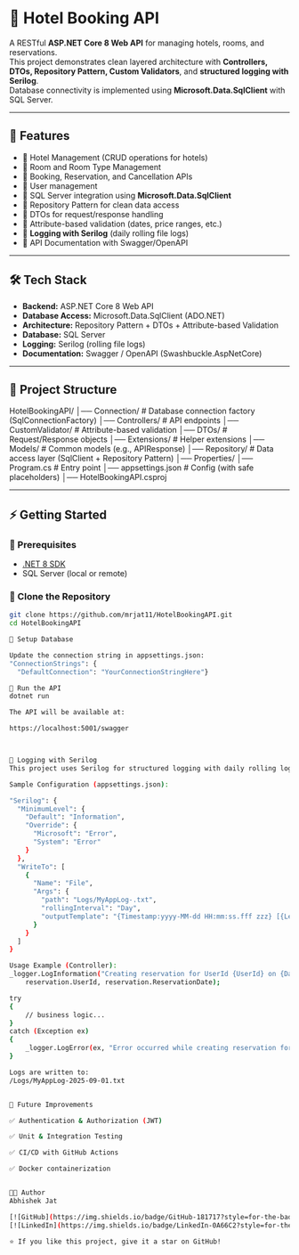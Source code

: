 # 🏨 Hotel Booking API

A RESTful **ASP.NET Core 8 Web API** for managing hotels, rooms, and reservations.  
This project demonstrates clean layered architecture with **Controllers, DTOs, Repository Pattern, Custom Validators**, and **structured logging with Serilog**.  
Database connectivity is implemented using **Microsoft.Data.SqlClient** with SQL Server.  

---

## 🚀 Features
- 🔹 Hotel Management (CRUD operations for hotels)
- 🔹 Room and Room Type Management
- 🔹 Booking, Reservation, and Cancellation APIs
- 🔹 User management
- 🔹 SQL Server integration using **Microsoft.Data.SqlClient**
- 🔹 Repository Pattern for clean data access
- 🔹 DTOs for request/response handling
- 🔹 Attribute-based validation (dates, price ranges, etc.)
- 🔹 **Logging with Serilog** (daily rolling file logs)
- 🔹 API Documentation with Swagger/OpenAPI

---

## 🛠 Tech Stack
- **Backend:** ASP.NET Core 8 Web API  
- **Database Access:** Microsoft.Data.SqlClient (ADO.NET)  
- **Architecture:** Repository Pattern + DTOs + Attribute-based Validation  
- **Database:** SQL Server  
- **Logging:** Serilog (rolling file logs)  
- **Documentation:** Swagger / OpenAPI (Swashbuckle.AspNetCore)  

---

## 📂 Project Structure
HotelBookingAPI/
│── Connection/ # Database connection factory (SqlConnectionFactory)
│── Controllers/ # API endpoints
│── CustomValidator/ # Attribute-based validation
│── DTOs/ # Request/Response objects
│── Extensions/ # Helper extensions
│── Models/ # Common models (e.g., APIResponse)
│── Repository/ # Data access layer (SqlClient + Repository Pattern)
│── Properties/
│── Program.cs # Entry point
│── appsettings.json # Config (with safe placeholders)
│── HotelBookingAPI.csproj


---

## ⚡ Getting Started

### 🔹 Prerequisites
- [.NET 8 SDK](https://dotnet.microsoft.com/download/dotnet/8.0)
- SQL Server (local or remote)

### 🔹 Clone the Repository
```bash
git clone https://github.com/mrjat11/HotelBookingAPI.git
cd HotelBookingAPI

🔹 Setup Database

Update the connection string in appsettings.json:
"ConnectionStrings": {
  "DefaultConnection": "YourConnectionStringHere"}

🔹 Run the API
dotnet run

The API will be available at:

https://localhost:5001/swagger



📖 Logging with Serilog
This project uses Serilog for structured logging with daily rolling log files.

Sample Configuration (appsettings.json):

"Serilog": {
  "MinimumLevel": {
    "Default": "Information",
    "Override": {
      "Microsoft": "Error",
      "System": "Error"
    }
  },
  "WriteTo": [
    {
      "Name": "File",
      "Args": {
        "path": "Logs/MyAppLog-.txt",
        "rollingInterval": "Day",
        "outputTemplate": "{Timestamp:yyyy-MM-dd HH:mm:ss.fff zzz} [{Level:u3}] {Message:lj}{NewLine}{Exception}"
      }
    }
  ]
}

Usage Example (Controller):
_logger.LogInformation("Creating reservation for UserId {UserId} on {Date}", 
    reservation.UserId, reservation.ReservationDate);

try
{
    // business logic...
}
catch (Exception ex)
{
    _logger.LogError(ex, "Error occurred while creating reservation for UserId {UserId}", reservation.UserId);
}

Logs are written to:
/Logs/MyAppLog-2025-09-01.txt


📝 Future Improvements

✅ Authentication & Authorization (JWT)

✅ Unit & Integration Testing

✅ CI/CD with GitHub Actions

✅ Docker containerization


👨‍💻 Author
Abhishek Jat

[![GitHub](https://img.shields.io/badge/GitHub-181717?style=for-the-badge&logo=github&logoColor=white)](https://github.com/mrjat11)
[![LinkedIn](https://img.shields.io/badge/LinkedIn-0A66C2?style=for-the-badge&logo=linkedin&logoColor=white)](https://www.linkedin.com/in/YOUR-LINKEDIN-USERNAME)

⭐ If you like this project, give it a star on GitHub!